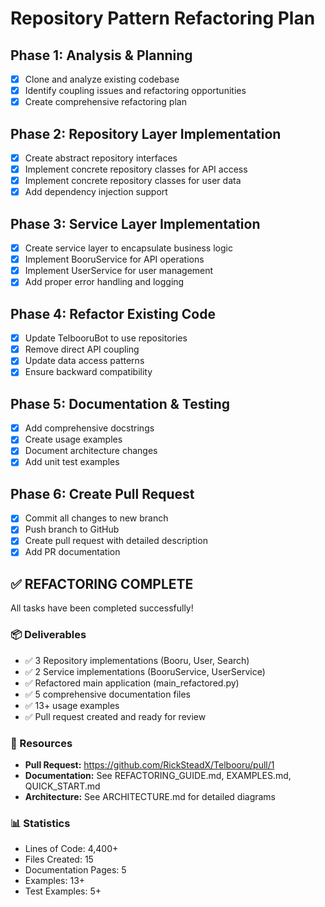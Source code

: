 # Repository Pattern Refactoring Plan

## Phase 1: Analysis & Planning
- [x] Clone and analyze existing codebase
- [x] Identify coupling issues and refactoring opportunities
- [x] Create comprehensive refactoring plan

## Phase 2: Repository Layer Implementation
- [x] Create abstract repository interfaces
- [x] Implement concrete repository classes for API access
- [x] Implement concrete repository classes for user data
- [x] Add dependency injection support

## Phase 3: Service Layer Implementation
- [x] Create service layer to encapsulate business logic
- [x] Implement BooruService for API operations
- [x] Implement UserService for user management
- [x] Add proper error handling and logging

## Phase 4: Refactor Existing Code
- [x] Update TelbooruBot to use repositories
- [x] Remove direct API coupling
- [x] Update data access patterns
- [x] Ensure backward compatibility

## Phase 5: Documentation & Testing
- [x] Add comprehensive docstrings
- [x] Create usage examples
- [x] Document architecture changes
- [x] Add unit test examples

## Phase 6: Create Pull Request
- [x] Commit all changes to new branch
- [x] Push branch to GitHub
- [x] Create pull request with detailed description
- [x] Add PR documentation

## ✅ REFACTORING COMPLETE

All tasks have been completed successfully!

### 📦 Deliverables
- ✅ 3 Repository implementations (Booru, User, Search)
- ✅ 2 Service implementations (BooruService, UserService)
- ✅ Refactored main application (main_refactored.py)
- ✅ 5 comprehensive documentation files
- ✅ 13+ usage examples
- ✅ Pull request created and ready for review

### 🔗 Resources
- **Pull Request:** https://github.com/RickSteadX/Telbooru/pull/1
- **Documentation:** See REFACTORING_GUIDE.md, EXAMPLES.md, QUICK_START.md
- **Architecture:** See ARCHITECTURE.md for detailed diagrams

### 📊 Statistics
- Lines of Code: 4,400+
- Files Created: 15
- Documentation Pages: 5
- Examples: 13+
- Test Examples: 5+